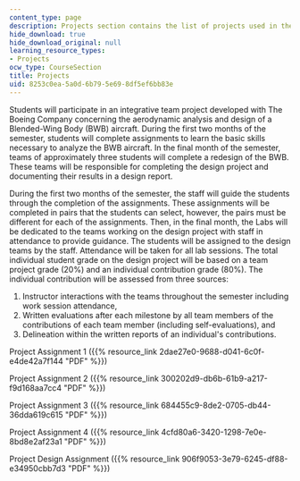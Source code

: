 ```yaml
---
content_type: page
description: Projects section contains the list of projects used in the course.
hide_download: true
hide_download_original: null
learning_resource_types:
- Projects
ocw_type: CourseSection
title: Projects
uid: 8253c0ea-5a0d-6b79-5e69-8df5ef6bb83e
---
```


Students will participate in an integrative team project developed with The Boeing Company concerning the aerodynamic analysis and design of a Blended-Wing Body (BWB) aircraft. During the first two months of the semester, students will complete assignments to learn the basic skills necessary to analyze the BWB aircraft. In the final month of the semester, teams of approximately three students will complete a redesign of the BWB. These teams will be responsible for completing the design project and documenting their results in a design report.

During the first two months of the semester, the staff will guide the students through the completion of the assignments. These assignments will be completed in pairs that the students can select, however, the pairs must be different for each of the assignments. Then, in the final month, the Labs will be dedicated to the teams working on the design project with staff in attendance to provide guidance. The students will be assigned to the design teams by the staff. Attendance will be taken for all lab sessions. The total individual student grade on the design project will be based on a team project grade (20%) and an individual contribution grade (80%). The individual contribution will be assessed from three sources:

1.  Instructor interactions with the teams throughout the semester including work session attendance,
2.  Written evaluations after each milestone by all team members of the contributions of each team member (including self-evaluations), and
3.  Delineation within the written reports of an individual's contributions.

Project Assignment 1 ({{% resource_link 2dae27e0-9688-d041-6c0f-e4de42a7f144 "PDF" %}})

Project Assignment 2 ({{% resource_link 300202d9-db6b-61b9-a217-f9d168aa7cc4 "PDF" %}})

Project Assignment 3 ({{% resource_link 684455c9-8de2-0705-db44-36dda619c615 "PDF" %}})

Project Assignment 4 ({{% resource_link 4cfd80a6-3420-1298-7e0e-8bd8e2af23a1 "PDF" %}})

Project Design Assignment ({{% resource_link 906f9053-3e79-6245-df88-e34950cbb7d3 "PDF" %}})